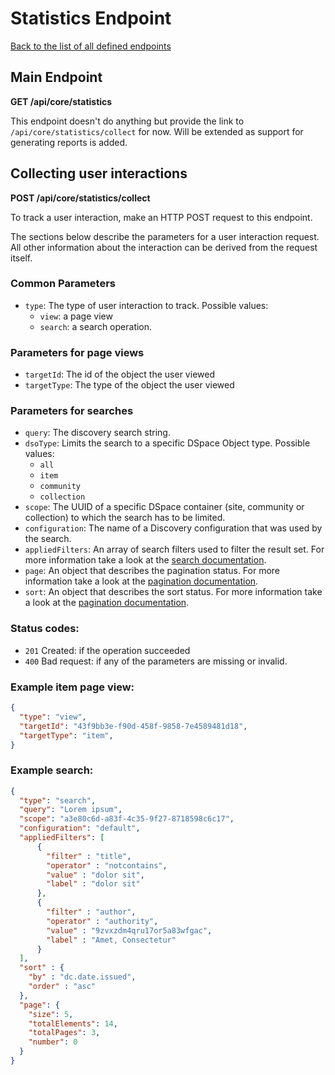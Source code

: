 # Statistics Endpoint
[Back to the list of all defined endpoints](endpoints.md)

## Main Endpoint
**GET /api/core/statistics**

This endpoint doesn't do anything but provide the link to `/api/core/statistics/collect` for now. Will be extended as support for generating reports is added.

## Collecting user interactions

**POST /api/core/statistics/collect**

To track a user interaction, make an HTTP POST request to this endpoint.

The sections below describe the parameters for a user interaction request. All other information about the interaction can be derived from the request itself.

### Common Parameters
- `type`: The type of user interaction to track. Possible values:
  - `view`: a page view
  - `search`: a search operation.

### Parameters for page views
- `targetId`: The id of the object the user viewed
- `targetType`: The type of the object the user viewed

### Parameters for searches
- `query`: The discovery search string.
- `dsoType`: Limits the search to a specific DSpace Object type. Possible values:
     - `all`
     - `item`
     - `community`
     - `collection`
- `scope`: The UUID of a specific DSpace container (site, community or collection) to which the search has to be limited.
- `configuration`: The name of a Discovery configuration that was used by the search.
- `appliedFilters`: An array of search filters  used to filter the result set. For more information take a look at the [search documentation](search-endpoint.md#matching-dspace-objects-search-results).
- `page`: An object that describes the pagination status. For more information take a look at the [pagination documentation](README.md#Pagination).
- `sort`: An object that describes the sort status. For more information take a look at the [pagination documentation](README.md#Pagination).


### Status codes:

- `201` Created: if the operation succeeded
- `400` Bad request: if any of the parameters are missing or invalid.

### Example item page view:

```json
{
  "type": "view",
  "targetId": "43f9bb3e-f90d-458f-9858-7e4589481d18",
  "targetType": "item",
}
```

### Example search:

```json
{
  "type": "search",
  "query": "Lorem ipsum",
  "scope": "a3e80c6d-a83f-4c35-9f27-8718598c6c17",
  "configuration": "default",
  "appliedFilters": [
      {
        "filter" : "title",
        "operator" : "notcontains",
        "value" : "dolor sit",
        "label" : "dolor sit"
      },
      {
        "filter" : "author",
        "operator" : "authority",
        "value" : "9zvxzdm4qru17or5a83wfgac",
        "label" : "Amet, Consectetur"
      }
  ],
  "sort" : {
    "by" : "dc.date.issued",
    "order" : "asc"
  },
  "page": {
    "size": 5,
    "totalElements": 14,
    "totalPages": 3,
    "number": 0
  }
}
```
